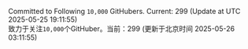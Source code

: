 Committed to Following `10,000` GitHubers. Current: <!-- FOLLOWING_COUNT -->299<!-- FOLLOWING_COUNT --> (Update at UTC <!-- LAST_UPDATED -->2025-05-25 19:11:55<!-- LAST_UPDATED -->)<br>
致力于关注`10,000`个GitHuber。当前：<!-- FOLLOWING_COUNT -->299<!-- FOLLOWING_COUNT --> (更新于北京时间 <!-- LAST_UPDATED_CST -->2025-05-26 03:11:55<!-- LAST_UPDATED_CST -->)
